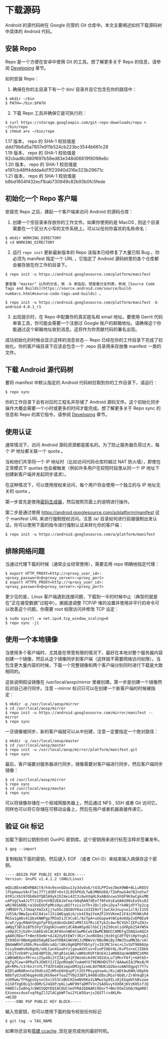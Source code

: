 # 下载源码

 Android 的源代码树在 Google 托管的 Git 仓库中。本文主要阐述如何下载源码树中具体的 Android 代码。              

 ## 安装 Repo

 Repo 是一个方便在安卓中使用 Git 的工具。想了解更多关于 Repo 的信息，请参阅 [Developing](https://source.android.com/source/developing.html) 章节。             

 如何安装 Repo：            

 1. 确保在你的主目录下有一个 bin/ 目录并且它包含在你的路径中：         

 ```
 $ mkdir ~/bin
 $ PATH=~/bin:$PATH
 ```               

 2. 下载 Repo 工具并确保它是可执行的：           

 ```
 $ curl https://storage.googleapis.com/git-repo-downloads/repo > ~/bin/repo
 $ chmod a+x ~/bin/repo
 ```              

 1.17 版本， repo 的 SHA-1 校验值是 ddd79b6d5a7807e911b524cb223bc3544b661c28           
 1.19 版本， repo 的 SHA-1 校验值是 92cbad8c880f697b58ed83e348d06619f8098e6c            
 1.20 版本， repo 的 SHA-1 校验值是 e197cb48ff4ddda4d11f23940d316e323b29671c           
 1.21 版本， repo 的 SHA-1 校验值是 b8bd1804f432ecf1bab730949c82b93b0fc5fede            

 ## 初始化一个 Repo 客户端

 安装完 Repo 之后，建起一个客户端来访问 Android 的源码仓库：         

 1. 创建一个空目录来存放你的工作文件。如果你使用的是 MacOS , 则这个目录需要在一个区分大小写的文件系统上。可以以任何你喜欢的名称命名：                 

 ```
 $ mkdir WORKING_DIRECTORY
 $ cd WORKING_DIRECTORY
 ```               

 2. 运行 ` repo init ` 更新最新版本的 Repo 该版本已经修复了大量已知 Bug 。你必须为 manifest 指定一个 URL ，它指定了 Android 源码树里的各个仓库都会被存放在你工作的目录下。                  

 ```
 $ repo init -u https://android.googlesource.com/platform/manifest
 ```         

    要查看 "master" 以外的分支，用 -b 来指定。想查看分支列表，参阅 [Source Code Tags and Builds](https://source.android.com/source/build-numbers.html#source-code-tags-and-builds) 。         

 ```
 $ repo init -u https://android.googlesource.com/platform/manifest -b android-4.0.1_r1
 ```

 3. 出现提示时，在 Repo 中配置你的真实姓名和 email 地址。要使用 Gerrit 代码审查工具，你可能会需要一个注册过 Google 账户的邮箱地址。请确保这个你能通过这个邮箱地址收到消息。这将作为你贡献代码的署名出现。                  

 成功初始化的时候会显示这样的消息状态－ Repo 已经在你的工作目录下完成了初始化。你的客户端目录下应该会包含一个 .repo 目录用来存放像 manifest 一类的文件。                    

 ## 下载 Android 源代码树

 要将 manifest 中默认指定的 Android 代码树拉取到你的工作目录下，请运行：            

 ```
 $ repo sync
 ```         

 你的工作目录下会有对应的工程名并存储了 Android 源码文件。这个初始化同步操作大概会需要一个小时或更多的时间才能完成。想了解更多关于 Repo sync 的信息和 Repo 的其它指令，请参阅 [Developing](https://source.android.com/source/developing.html) 章节。                        

 ## 使用认证

 通常情况下，访问 Android 源码资源都是匿名的。为了防止服务器负荷过大，每个 IP 地址都关联一个 quota 。                     

 当和他们共享同一个 IP 地址时（比如访问代码仓库时越过 NAT 防火墙），即使在正常模式下 quotas 也会被触发（例如许多用户在较短时段里从同一个 IP 地址下创建新客户端并发起同步请求）。               

 在这种情况下，可以使用授权来访问，每个用户将会使用一个独立的与 IP 地址无关的 quota 。            

 第一步首先是使用[密码生成器](https://android.googlesource.com/new-password)，然后按照页面上的说明进行操作。            

 第二步是通过使用 https://android.googlesource.com/a/platform/manifest 这个 manifest URL 来进行强制授权访问。注意 /a/ 目录如何进行前缀强制出发认证。你可以使用下面的指令进行强制认证来转化你的客户端：             
 ```
 $ repo init -u https://android.googlesource.com/a/platform/manifest
 ```              

 ## 排除网络问题

 当通过代理下载的时候（通常企业经常使用），需要去用 repo 明确地指定代理：                   

 ```
 $ export HTTP_PROXY=http://<proxy_user_id>:<proxy_password>@<proxy_server>:<proxy_port>
 $ export HTTPS_PROXY=http://<proxy_user_id>:<proxy_password>@<proxy_server>:<proxy_port>
 ```                   

 更少见的是，Linux 客户端遇到连接问题，下载到一半的时候中止（典型的就是在“正在接受数据”过程中）。据报道调整 TCP/IP 堆的设置并使用非平行的命令可以改善这个问题。你需要 root 权限访问并修改 TCP 设定：                    

 ```
 $ sudo sysctl -w net.ipv4.tcp_window_scaling=0
 $ repo sync -j1
 ```             

## 使用一个本地镜像

当使用多个客户端时，尤其是在带宽有限的情况下，最好在本地对整个服务器内容创建一个镜像，然后从这个镜像同步到客户端（这样就不需要网络访问权限）。当包含更大量内容的时候，下载一个完整镜像和两个客户端分别同时进行下载是大致相同的。                       

这些说明假设镜像在 /usr/local/aosp/mirror 里被创建。第一步是创建一个镜像然后对自己进行同步。注意 --mirror 标识只可以在创建一个新客户端的时候被指定：                       

```
$ mkdir -p /usr/local/aosp/mirror
$ cd /usr/local/aosp/mirror
$ repo init -u https://android.googlesource.com/mirror/manifest --mirror
$ repo sync
```                      

一旦镜像被同步，新的客户端就可以从中创建，注意一定要指定一个绝对路径：                    

```
$ mkdir -p /usr/local/aosp/master
$ cd /usr/local/aosp/master
$ repo init -u /usr/local/aosp/mirror/platform/manifest.git
$ repo sync
```                         

最后，客户端要对服务器进行同步，镜像需要对客户端进行同步，然后客户端同步镜像：             

```
$ cd /usr/local/aosp/mirror
$ repo sync
$ cd /usr/local/aosp/master
$ repo sync
```                       

可以将镜像存储在一个局域网服务器上，然后通过 NFS , SSH 或者 Git 访问它。同样也可以将它存储在可移动设备上，然后在用户或者机器直接传递它。                 

## 验证 Git 标记

加载下面的公钥到你的 GunPG 密钥库。这个密钥用来进行标签注释并签署发布。                 

```
$ gpg --import
```                      

复制粘贴下面的密钥，然后键入 EOF （或者 Ctrl-D）来结束输入病保存这个密钥。               

```
-----BEGIN PGP PUBLIC KEY BLOCK-----
Version: GnuPG v1.4.2.2 (GNU/Linux)

mQGiBEnnWD4RBACt9/h4v9xnnGDou13y3dvOx6/t43LPPIxeJ8eX9WB+8LLuROSV
lFhpHawsVAcFlmi7f7jdSRF+OvtZL9ShPKdLfwBJMNkU66/TZmPewS4m782ndtw7
8tR1cXb197Ob8kOfQB3A9yk2XZ4ei4ZC3i6wVdqHLRxABdncwu5hOF9KXwCgkxMD
u4PVgChaAJzTYJ1EG+UYBIUEAJmfearb0qRAN7dEoff0FeXsEaUA6U90sEoVks0Z
wNj96SA8BL+a1OoEUUfpMhiHyLuQSftxisJxTh+2QclzDviDyaTrkANjdYY7p2cq
/HMdOY7LJlHaqtXmZxXjjtw5Uc2QG8UY8aziU3IE9nTjSwCXeJnuyvoizl9/I1S5
jU5SA/9WwIps4SC84ielIXiGWEqq6i6/sk4I9q1YemZF2XVVKnmI1F4iCMtNKsR4
MGSa1gA8s4iQbsKNWPgp7M3a51JCVCu6l/8zTpA+uUGapw4tWCp4o0dpIvDPBEa9
b/aF/ygcR8mh5hgUfpF9IpXdknOsbKCvM9lSSfRciETykZc4wrRCVGhlIEFuZHJv
aWQgT3BlbiBTb3VyY2UgUHJvamVjdCA8aW5pdGlhbC1jb250cmlidXRpb25AYW5k
cm9pZC5jb20+iGAEExECACAFAknnWD4CGwMGCwkIBwMCBBUCCAMEFgIDAQIeAQIX
gAAKCRDorT+BmrEOeNr+AJ42Xy6tEW7r3KzrJxnRX8mij9z8tgCdFfQYiHpYngkI
2t09Ed+9Bm4gmEO5Ag0ESedYRBAIAKVW1JcMBWvV/0Bo9WiByJ9WJ5swMN36/vAl
QN4mWRhfzDOk/Rosdb0csAO/l8Kz0gKQPOfObtyYjvI8JMC3rmi+LIvSUT9806Up
hisyEmmHv6U8gUb/xHLIanXGxwhYzjgeuAXVCsv+EvoPIHbY4L/KvP5x+oCJIDbk
C2b1TvVk9PryzmE4BPIQL/NtgR1oLWm/uWR9zRUFtBnE411aMAN3qnAHBBMZzKMX
LWBGWE0znfRrnczI5p49i2YZJAjyX1P2WzmScK49CV82dzLo71MnrF6fj+Udtb5+
OgTg7Cow+8PRaTkJEW5Y2JIZpnRUq0CYxAmHYX79EMKHDSThf/8AAwUIAJPWsB/M
pK+KMs/s3r6nJrnYLTfdZhtmQXimpoDMJg1zxmL8UfNUKiQZ6esoAWtDgpqt7Y7s
KZ8laHRARonte394hidZzM5nb6hQvpPjt2OlPRsyqVxw4c/KsjADtAuKW9/d8phb
N8bTyOJo856qg4oOEzKG9eeF7oaZTYBy33BTL0408sEBxiMior6b8LrZrAhkqDjA
vUXRwm/fFKgpsOysxC6xi553CxBUCH2omNV6Ka1LNMwzSp9ILz8jEGqmUtkBszwo
G1S8fXgE0Lq3cdDM/GJ4QXP/p6LiwNF99faDMTV3+2SAOGvytOX6KjKVzKOSsfJQ
hN0DlsIw8hqJc0WISQQYEQIACQUCSedYRAIbDAAKCRDorT+BmrEOeCUOAJ9qmR0l
EXzeoxcdoafxqf6gZlJZlACgkWF7wi2YLW3Oa+jv2QSTlrx4KLM=
=Wi5D
-----END PGP PUBLIC KEY BLOCK-----
```                        

输入完密钥，你可以使用下面的指令校验任何标记                      

```
$ git tag -v TAG_NAME
```                  

如果你还没有[搭建 ccache](https://source.android.com/source/initializing.html#ccache) ,现在是完成他的最好时机。
